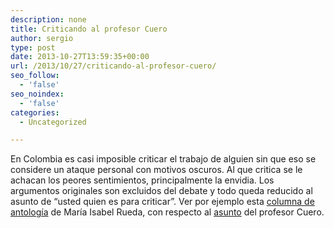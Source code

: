 ```yaml
---
description: none
title: Criticando al profesor Cuero
author: sergio
type: post
date: 2013-10-27T13:59:35+00:00
url: /2013/10/27/criticando-al-profesor-cuero/
seo_follow:
  - 'false'
seo_noindex:
  - 'false'
categories:
  - Uncategorized

---
```

En Colombia es casi imposible criticar el trabajo de alguien sin que eso se considere un ataque personal con motivos oscuros. Al que critica se le achacan los peores sentimientos, principalmente la envidia. Los argumentos originales son excluidos del debate y todo queda reducido al asunto de “usted quien es para criticar”. Ver por ejemplo esta [columna de antología][1] de María Isabel Rueda, con respecto al [asunto][2] del profesor Cuero.

 [1]: http://www.eltiempo.com/opinion/columnistas/maraisabelrueda/por-negro-por-pobre-o-por-exitoso-maria-isabel-ruedacolumnista-el-tiempo_13144734-4
 [2]: http://www.finiterank.com/notas/2013/10/26/otra-cuerada/
